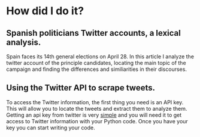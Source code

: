 # How did I do it?
## Spanish politicians Twitter accounts, a lexical analysis.

Spain faces its 14th general elections on April 28. In this article I analyze the twitter account of the principle candidates, locating the main topic of the campaign and finding the differences and similiarities in their discourses.

## Using the Twitter API to scrape tweets.

To access the Twitter information, the first thing you need is an API key. This will allow you to locate the tweets and extract them to analyze them. Getting an api key from twitter is very [simple](https://developer.twitter.com/en/docs/basics/authentication/guides/access-tokens.html) and you will need it to get access to Twitter information with your Python code. Once you have your key you can start writing your code.
